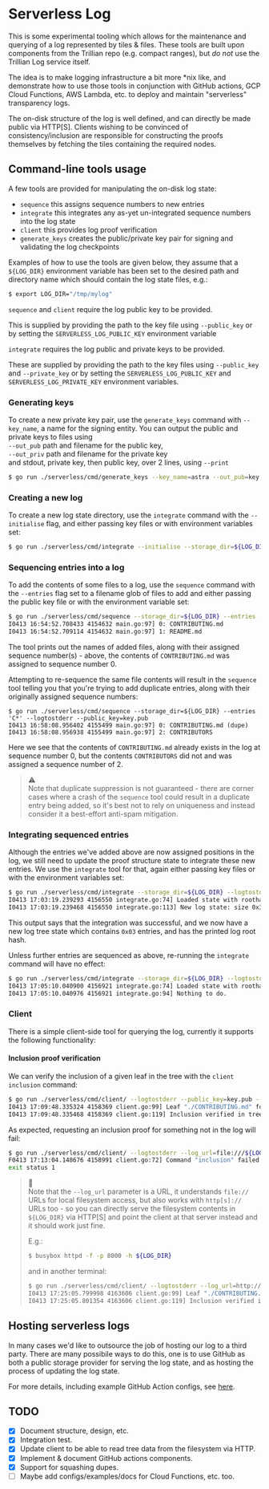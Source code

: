 Serverless Log
===============

This is some experimental tooling which allows for the maintenance and querying
of a log represented by tiles & files. These tools are built upon components
from the Trillian repo (e.g. compact ranges), but *do not* use the Trillian Log
service itself.

The idea is to make logging infrastructure a bit more *nix like, and demonstrate
how to use those tools in conjunction with GitHub actions, GCP Cloud Functions,
AWS Lambda, etc. to deploy and maintain "serverless" transparency logs.

The on-disk structure of the log is well defined, and can directly be made
public via HTTP[S]. Clients wishing to be convinced of consistency/inclusion are
responsible for constructing the proofs themselves by fetching the tiles
containing the required nodes.

Command-line tools usage
------------------------

A few tools are provided for manipulating the on-disk log state:
 - `sequence` this assigns sequence numbers to new entries
 - `integrate` this integrates any as-yet un-integrated sequence numbers into
   the log state
 - `client` this provides log proof verification
 - `generate_keys` creates the public/private key pair for signing and
   validating the log checkpoints

Examples of how to use the tools are given below, they assume that a `${LOG_DIR}`
environment variable has been set to the desired path and directory name which
should contain the log state files, e.g.:

```bash
$ export LOG_DIR="/tmp/mylog"
```

`sequence` and `client` require the log public key to be provided.

This is supplied by providing the path to the key file using `--public_key` 
or by setting the `SERVERLESS_LOG_PUBLIC_KEY` environment variable

`integrate` requires the log public and private keys to be provided.

These are supplied by providing the path to the key files using 
`--public_key` and `--private_key` or by setting the
 `SERVERLESS_LOG_PUBLIC_KEY` and `SERVERLESS_LOG_PRIVATE_KEY` environment variables.


### Generating keys
To create a new private key pair, use the `generate_keys` command with `--key_name`, a name 
for the signing entity. You can output the public and private keys to files using   
`--out_pub` path and filename for the public key,     
`--out_priv` path and filename for the private key   
and stdout, private key, then public key, over 2 lines, using `--print`

```bash
$ go run ./serverless/cmd/generate_keys --key_name=astra --out_pub=key.pub --out_priv=key
```

### Creating a new log
To create a new log state directory, use the `integrate` command with the `--initialise`
flag, and either passing key files or with environment variables set:

```bash
$ go run ./serverless/cmd/integrate --initialise --storage_dir=${LOG_DIR} --logtostderr --public_key=key.pub --private_key=key
```

### Sequencing entries into a log
To add the contents of some files to a log, use the `sequence` command with the
`--entries` flag set to a filename glob of files to add and either passing the public key 
file or with the environment variable set:

```bash
$ go run ./serverless/cmd/sequence --storage_dir=${LOG_DIR} --entries '*.md' --logtostderr --public_key=key.pub
I0413 16:54:52.708433 4154632 main.go:97] 0: CONTRIBUTING.md
I0413 16:54:52.709114 4154632 main.go:97] 1: README.md
```

The tool prints out the names of added files, along with their assigned sequence
number(s) - above, the contents of `CONTRIBUTING.md` was assigned to sequence number
0.

Attempting to re-sequence the same file contents will result in the `sequence`
tool telling you that you're trying to add duplicate entries, along with their
originally assigned sequence numbers:

```
$ go run ./serverless/cmd/sequence --storage_dir=${LOG_DIR} --entries 'C*' --logtostderr --public_key=key.pub
I0413 16:58:08.956402 4155499 main.go:97] 0: CONTRIBUTING.md (dupe)
I0413 16:58:08.956938 4155499 main.go:97] 2: CONTRIBUTORS
```

Here we see that the contents of `CONTRIBUTING.md` already exists in the log at
sequence number 0, but the contents `CONTRIBUTORS` did not and was assigned a
sequence number of 2.

> :warning: </br>
> Note that duplicate suppression is not guaranteed - there are corner
> cases where a crash of the `sequence` tool could result in a duplicate entry
> being added, so it's best not to rely on uniqueness and instead consider it
> a best-effort anti-spam mitigation.

### Integrating sequenced entries
Although the entries we've added above are now assigned positions in the log, we
still need to update the proof structure state to integrate these new entries.
We use the `integrate` tool for that, again either passing key files or with the 
environment variables set:

```bash
$ go run ./serverless/cmd/integrate --storage_dir=${LOG_DIR} --logtostderr --public_key=key.pub --private_key=key
I0413 17:03:19.239293 4156550 integrate.go:74] Loaded state with roothash
I0413 17:03:19.239468 4156550 integrate.go:113] New log state: size 0x3 hash: 615a21da1739d901be4b1b44aed9cfcfdc044d18842f554a381bba4bff687aff
```

This output says that the integration was successful, and we now have a new log
tree state which contains `0x03` entries, and has the printed log root hash.

Unless further entries are sequenced as above, re-running the `integrate` command
will have no effect:

```bash
$ go run ./serverless/cmd/integrate --storage_dir=${LOG_DIR} --logtostderr --public_key=key.pub --private_key=key
I0413 17:05:10.040900 4156921 integrate.go:74] Loaded state with roothash 615a21da1739d901be4b1b44aed9cfcfdc044d18842f554a381bba4bff687aff
I0413 17:05:10.040976 4156921 integrate.go:94] Nothing to do.
```

### Client

There is a simple client-side tool for querying the log, currently it supports
the following functionality:

#### Inclusion proof verification

We can verify the inclusion of a given leaf in the tree with the `client inclusion`
command:

```bash
$ go run ./serverless/cmd/client/ --logtostderr --public_key=key.pub --log_url=file:///${LOG_DIR}/ inclusion ./CONTRIBUTING.md
I0413 17:09:48.335324 4158369 client.go:99] Leaf "./CONTRIBUTING.md" found at index 0
I0413 17:09:48.335468 4158369 client.go:119] Inclusion verified in tree size 3, with root 0x615a21da1739d901be4b1b44aed9cfcfdc044d18842f554a381bba4bff687aff
```

As expected, requesting an inclusion proof for something not in the log will fail:

```bash
$ go run ./serverless/cmd/client/ --logtostderr --log_url=file:///${LOG_DIR}/ inclusion ./go.mod
F0413 17:13:04.148676 4158991 client.go:72] Command "inclusion" failed: "failed to lookup leaf index: leafhash unknown (open /${LOG_DIR}/leaves/67/48/64/2df7219529a9f2303e8668d60b70a6d7600f22e22fc612c26bd3c399ef: no such file or directory)"
exit status 1
```

> :frog: </br>
> Note that the `--log_url` parameter is a URL, it understands `file://`
> URLs for local filesystem access, but also works with `http[s]://` URLs too - so
> you can directly serve the filesystem contents in `${LOG_DIR}` via HTTP[S] and point
> the client at that server instead and it should work just fine.
>
> E.g.:
>
> ```bash
> $ busybox httpd -f -p 8000 -h ${LOG_DIR}
> ```
> and in another terminal:
>
> ```bash
> $ go run ./serverless/cmd/client/ --logtostderr --log_url=http://localhost:8000 inclusion ./CONTRIBUTING.md
> I0413 17:25:05.799998 4163606 client.go:99] Leaf "./CONTRIBUTING.md" found at index 0
> I0413 17:25:05.801354 4163606 client.go:119] Inclusion verified in tree size 3, with root 0x615a21da1739d901be4b1b44aed9cfcfdc044d18842f554a381bba4bff687aff
> ```

Hosting serverless logs
--------------------------------------

In many cases we'd like to outsource the job of hosting our log to a third
party. There are many possibile ways to do this, one is to use GitHub as both
a public storage provider for serving the log state, and as hosting the process
of updating the log state.

For more details, including example GitHub Action configs, see
[here](./deploy/github).

TODO
----

 - [X] Document structure, design, etc.
 - [X] Integration test.
 - [X] Update client to be able to read tree data from the filesystem via HTTP.
 - [X] Implement & document GitHub actions components.
 - [X] Support for squashing dupes.
 - [ ] Maybe add configs/examples/docs for Cloud Functions, etc. too.
